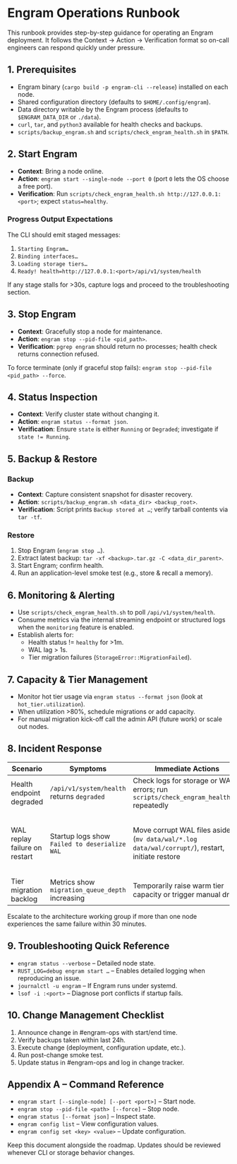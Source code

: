 # Engram Operations Runbook

This runbook provides step-by-step guidance for operating an Engram deployment. It follows the Context → Action → Verification format so on-call engineers can respond quickly under pressure.

## 1. Prerequisites

- Engram binary (`cargo build -p engram-cli --release`) installed on each node.
- Shared configuration directory (defaults to `$HOME/.config/engram`).
- Data directory writable by the Engram process (defaults to `$ENGRAM_DATA_DIR` or `./data`).
- `curl`, `tar`, and `python3` available for health checks and backups.
- `scripts/backup_engram.sh` and `scripts/check_engram_health.sh` in `$PATH`.

## 2. Start Engram

- **Context**: Bring a node online.
- **Action**: `engram start --single-node --port 0` (port `0` lets the OS choose a free port).
- **Verification**: Run `scripts/check_engram_health.sh http://127.0.0.1:<port>`; expect `status=healthy`.

### Progress Output Expectations

The CLI should emit staged messages:

1. `Starting Engram…`
2. `Binding interfaces…`
3. `Loading storage tiers…`
4. `Ready! health=http://127.0.0.1:<port>/api/v1/system/health`

If any stage stalls for >30s, capture logs and proceed to the troubleshooting section.

## 3. Stop Engram

- **Context**: Gracefully stop a node for maintenance.
- **Action**: `engram stop --pid-file <pid_path>`.
- **Verification**: `pgrep engram` should return no processes; health check returns connection refused.

To force terminate (only if graceful stop fails): `engram stop --pid-file <pid_path> --force`.

## 4. Status Inspection

- **Context**: Verify cluster state without changing it.
- **Action**: `engram status --format json`.
- **Verification**: Ensure `state` is either `Running` or `Degraded`; investigate if `state != Running`.

## 5. Backup & Restore

### Backup

- **Context**: Capture consistent snapshot for disaster recovery.
- **Action**: `scripts/backup_engram.sh <data_dir> <backup_root>`.
- **Verification**: Script prints `Backup stored at …`; verify tarball contents via `tar -tf`.

### Restore

1. Stop Engram (`engram stop …`).
2. Extract latest backup: `tar -xf <backup>.tar.gz -C <data_dir_parent>`.
3. Start Engram; confirm health.
4. Run an application-level smoke test (e.g., store & recall a memory).

## 6. Monitoring & Alerting

- Use `scripts/check_engram_health.sh` to poll `/api/v1/system/health`.
- Consume metrics via the internal streaming endpoint or structured logs when the `monitoring` feature is enabled.
- Establish alerts for:
  - Health status != `healthy` for >1m.
  - WAL lag > 1s.
  - Tier migration failures (`StorageError::MigrationFailed`).

## 7. Capacity & Tier Management

- Monitor hot tier usage via `engram status --format json` (look at `hot_tier.utilization`).
- When utilization >80%, schedule migrations or add capacity.
- For manual migration kick-off call the admin API (future work) or scale out nodes.

## 8. Incident Response

| Scenario | Symptoms | Immediate Actions | Verification |
|----------|----------|-------------------|-------------|
| Health endpoint degraded | `/api/v1/system/health` returns `degraded` | Check logs for storage or WAL errors; run `scripts/check_engram_health.sh` repeatedly | Status recovers to `healthy` |
| WAL replay failure on restart | Startup logs show `Failed to deserialize WAL` | Move corrupt WAL files aside (`mv data/wal/*.log data/wal/corrupt/`), restart, initiate restore | Health endpoint healthy, data recovered from backup |
| Tier migration backlog | Metrics show `migration_queue_depth` increasing | Temporarily raise warm tier capacity or trigger manual drain | Queue returns to baseline |

Escalate to the architecture working group if more than one node experiences the same failure within 30 minutes.

## 9. Troubleshooting Quick Reference

- `engram status --verbose` – Detailed node state.
- `RUST_LOG=debug engram start …` – Enables detailed logging when reproducing an issue.
- `journalctl -u engram` – If Engram runs under systemd.
- `lsof -i :<port>` – Diagnose port conflicts if startup fails.

## 10. Change Management Checklist

1. Announce change in #engram-ops with start/end time.
2. Verify backups taken within last 24h.
3. Execute change (deployment, configuration update, etc.).
4. Run post-change smoke test.
5. Update status in #engram-ops and log in change tracker.

## Appendix A – Command Reference

- `engram start [--single-node] [--port <port>]` – Start node.
- `engram stop --pid-file <path> [--force]` – Stop node.
- `engram status [--format json]` – Inspect state.
- `engram config list` – View configuration values.
- `engram config set <key> <value>` – Update configuration.

Keep this document alongside the roadmap. Updates should be reviewed whenever CLI or storage behavior changes.
